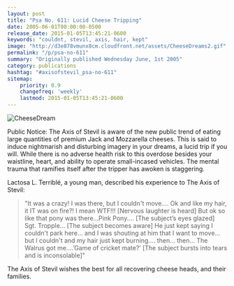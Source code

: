 ```yaml
---
layout: post
title: "Psa No. 611: Lucid Cheese Tripping"
date: 2005-06-01T00:00:00-0500
release_date: 2015-01-05T13:45:21-0600
keywords: "couldnt, stevil, axis, hair, kept"
image: "http://d3e878vmunx8cm.cloudfront.net/assets/CheeseDreams2.gif"
permalink: "/p/psa-no-611"
summary: "Originally published Wednesday June, 1st 2005"
category: publications
hashtag: "#axisofstevil_psa-no-611"
sitemap:
    priority: 0.9
    changefreq: 'weekly'
    lastmod: 2015-01-05T13:45:21-0600
---
```


[id_1]: http://d3e878vmunx8cm.cloudfront.net/assets/CheeseDreams2.gif "CheeseDream"
![CheeseDream][id_1]

Public Notice:
The Axis of Stevil is aware of the new public trend of eating large quantities of premium Jack and Mozzarella cheeses. This is said to induce nightmarish and disturbing imagery in your dreams, a lucid trip if you will. While there is no adverse health risk to this overdose besides your waistline, heart, and ability to operate small-incased vehicles. The mental trauma that ramifies itself after the tripper has awoken is staggering.

Lactosa L. Terriblé, a young man, described his experience to The Axis of Stevil:

> "It was a crazy! I was there, but I couldn't move.... Ok and like my hair, it IT was on fire?! I mean WTF!!! [Nervous laughter is heard] But ok so like that pony was there…Pink Pony.... [The subject’s eyes glazed] Sgt. Tropple... [The subject becomes aware] He just kept saying I couldn't park here… and I was shouting at him that I want to move… but I couldn't and my hair just kept burning.... then… then… The Walrus got me....’Game of cricket mate?’ [The subject bursts into tears and is inconsolable]"

The Axis of Stevil wishes the best for all recovering cheese heads, and their families.
